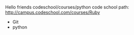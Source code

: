 Hello friends
codeschool/courses/python
code school path: http://campus.codeschool.com/courses/Ruby
* Git
* python
